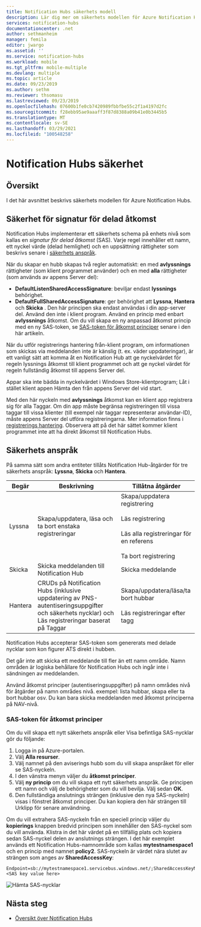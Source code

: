 ```yaml
---
title: Notification Hubs säkerhets modell
description: Lär dig mer om säkerhets modellen för Azure Notification Hubs.
services: notification-hubs
documentationcenter: .net
author: sethmanheim
manager: femila
editor: jwargo
ms.assetid: ''
ms.service: notification-hubs
ms.workload: mobile
ms.tgt_pltfrm: mobile-multiple
ms.devlang: multiple
ms.topic: article
ms.date: 09/23/2019
ms.author: sethm
ms.reviewer: thsomasu
ms.lastreviewed: 09/23/2019
ms.openlocfilehash: 07600b1fe0cb7420989fbbfbe55c2f1a4197d2fc
ms.sourcegitcommit: f28ebb95ae9aaaff3f87d8388a09b41e0b3445b5
ms.translationtype: MT
ms.contentlocale: sv-SE
ms.lasthandoff: 03/29/2021
ms.locfileid: "100548258"
---
```

# <a name="notification-hubs-security"></a>Notification Hubs säkerhet

## <a name="overview"></a>Översikt

I det här avsnittet beskrivs säkerhets modellen för Azure Notification Hubs.

## <a name="shared-access-signature-security"></a>Säkerhet för signatur för delad åtkomst

Notification Hubs implementerar ett säkerhets schema på enhets nivå som kallas en *signatur för delad åtkomst* (SAS). Varje regel innehåller ett namn, ett nyckel värde (delad hemlighet) och en uppsättning rättigheter som beskrivs senare i [säkerhets anspråk](#security-claims). 

När du skapar en hubb skapas två regler automatiskt: en med **avlyssnings** rättigheter (som klient programmet använder) och en med **alla** rättigheter (som används av appens Server del):

- **DefaultListenSharedAccessSignature**: beviljar endast **lyssnings** behörighet.
- **DefaultFullSharedAccessSignature**: ger behörighet att **Lyssna**, **Hantera** och **Skicka** . Den här principen ska endast användas i din app-server del. Använd den inte i klient program. Använd en princip med enbart **avlyssnings** åtkomst. Om du vill skapa en ny anpassad åtkomst princip med en ny SAS-token, se [SAS-token för åtkomst principer](#sas-tokens-for-access-policies) senare i den här artikeln.

När du utför registrerings hantering från-klient program, om informationen som skickas via meddelanden inte är känslig (t. ex. väder uppdateringar), är ett vanligt sätt att komma åt en Notification Hub att ge nyckelvärdet för regeln lyssnings åtkomst till klient programmet och att ge nyckel värdet för regeln fullständig åtkomst till appens Server del.

Appar ska inte bädda in nyckelvärdet i Windows Store-klientprogram; Låt i stället klient appen Hämta den från appens Server del vid start.

Med den här nyckeln med **avlyssnings** åtkomst kan en klient app registrera sig för alla Taggar. Om din app måste begränsa registreringen till vissa taggar till vissa klienter (till exempel när taggar representerar användar-ID), måste appens Server del utföra registreringarna. Mer information finns i [registrerings hantering](notification-hubs-push-notification-registration-management.md). Observera att på det här sättet kommer klient programmet inte att ha direkt åtkomst till Notification Hubs.

## <a name="security-claims"></a>Säkerhets anspråk

På samma sätt som andra entiteter tillåts Notification Hub-åtgärder för tre säkerhets anspråk: **Lyssna**, **Skicka** och **Hantera**.

| Begär   | Beskrivning                                          | Tillåtna åtgärder |
| ------- | ---------------------------------------------------- | ------------------ |
| Lyssna  | Skapa/uppdatera, läsa och ta bort enstaka registreringar | Skapa/uppdatera registrering<br><br>Läs registrering<br><br>Läs alla registreringar för en referens<br><br>Ta bort registrering |
| Skicka    | Skicka meddelanden till Notification Hub                | Skicka meddelande |
| Hantera  | CRUDs på Notification Hubs (inklusive uppdatering av PNS-autentiseringsuppgifter och säkerhets nycklar) och Läs registreringar baserat på Taggar |Skapa/uppdatera/läsa/ta bort hubbar<br><br>Läs registreringar efter tagg |

Notification Hubs accepterar SAS-token som genererats med delade nycklar som kon figurer ATS direkt i hubben.

Det går inte att skicka ett meddelande till fler än ett namn område. Namn områden är logiska behållare för Notification Hubs och ingår inte i sändningen av meddelanden.

Använd åtkomst principer (autentiseringsuppgifter) på namn områdes nivå för åtgärder på namn områdes nivå. exempel: lista hubbar, skapa eller ta bort hubbar osv. Du kan bara skicka meddelanden med åtkomst principerna på NAV-nivå.

### <a name="sas-tokens-for-access-policies"></a>SAS-token för åtkomst principer

Om du vill skapa ett nytt säkerhets anspråk eller Visa befintliga SAS-nycklar gör du följande:

1. Logga in på Azure-portalen.
2. Välj **Alla resurser**.
3. Välj namnet på den aviserings hubb som du vill skapa anspråket för eller se SAS-nyckeln.
4. I den vänstra menyn väljer du **åtkomst principer**.
5. Välj **ny princip** om du vill skapa ett nytt säkerhets anspråk. Ge principen ett namn och välj de behörigheter som du vill bevilja. Välj sedan **OK**.
6. Den fullständiga anslutnings strängen (inklusive den nya SAS-nyckeln) visas i fönstret åtkomst principer. Du kan kopiera den här strängen till Urklipp för senare användning.

Om du vill extrahera SAS-nyckeln från en speciell princip väljer du **kopierings** knappen bredvid principen som innehåller den SAS-nyckel som du vill använda. Klistra in det här värdet på en tillfällig plats och kopiera sedan SAS-nyckel delen av anslutnings strängen. I det här exemplet används ett Notification Hubs-namnområde som kallas **mytestnamespace1** och en princip med namnet **policy2**. SAS-nyckeln är värdet nära slutet av strängen som anges av **SharedAccessKey**:

```shell
Endpoint=sb://mytestnamespace1.servicebus.windows.net/;SharedAccessKeyName=policy2;SharedAccessKey=<SAS key value here>
```

![Hämta SAS-nycklar](media/notification-hubs-push-notification-security/access1.png)

## <a name="next-steps"></a>Nästa steg

- [Översikt över Notification Hubs](notification-hubs-push-notification-overview.md)
